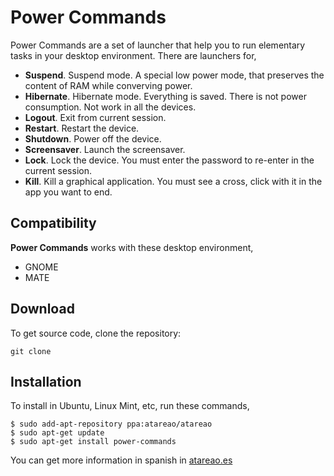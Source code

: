 # Power Commands

Power Commands are a set of launcher that help you to run elementary tasks in your desktop environment. There are launchers for,

* **Suspend**. Suspend mode. A special low power mode, that preserves the content of RAM while converving power.
* **Hibernate**. Hibernate mode. Everything is saved. There is not power consumption. Not work in all the devices.
* **Logout**. Exit from current session.
* **Restart**. Restart the device.
* **Shutdown**. Power off the device.
* **Screensaver**. Launch the screensaver.
* **Lock**. Lock the device. You must enter the password to re-enter in the current session.
* **Kill**. Kill a graphical application. You must see a cross, click with it in the app you want to end.

## Compatibility

**Power Commands** works with these desktop environment,

* GNOME
* MATE

## Download

To get source code, clone the repository:

```
git clone 
```

## Installation

To install in Ubuntu, Linux Mint, etc, run these commands,

```
$ sudo add-apt-repository ppa:atareao/atareao
$ sudo apt-get update
$ sudo apt-get install power-commands
```

You can get more information in spanish in [atareao.es](https://www.atareao.es/apps/power-commands-o-como-mejorar-tu-productividad-en-ubuntu/)